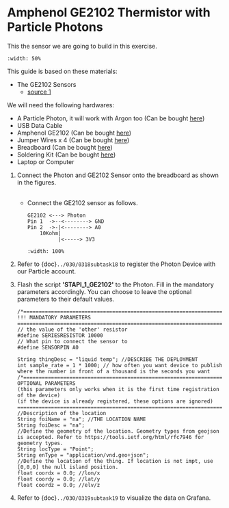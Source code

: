 # Amphenol GE2102 Thermistor with Particle Photons
This the sensor we are going to build in this exercise.

```{figure} /_static/0208task08/028task8_1.jpg
:width: 50%
```

This guide is based on these materials:
- The GE2102 Sensors
    - <a href="https://learn.adafruit.com/thermistor/using-a-thermistor" target="_blank">source 1</a>

We will need the following hardwares:
- A Particle Photon, it will work with Argon too (Can be bought <a href="https://store.particle.io/collections/gen-2/products/photon" target="_blank">here</a>)
- USB Data Cable
- Amphenol GE2102 (Can be bought <a href="https://www.digikey.com/en/products/detail/amphenol-advanced-sensors/GE-2102/7261436" target="_blank">here</a>)
- Jumper Wires x 4 (Can be bought <a href="https://www.adafruit.com/product/1956" target="_blank">here</a>)
- Breadboard (Can be bought <a href="https://www.amazon.com/dp/B07DL13RZH/ref=redir_mobile_desktop?_encoding=UTF8&aaxitk=Ha8lI6PHb2sFCtkeyNViLQ&hsa_cr_id=4991273630901&pd_rd_plhdr=t&pd_rd_r=e429b428-9c18-43cc-bdb2-24937613797e&pd_rd_w=SmgRr&pd_rd_wg=zw5Ku&ref_=sbx_be_s_sparkle_mcd_asin_0_img" target="_blank">here</a>)
- Soldering Kit (Can be bought <a href="https://www.amazon.com/Soldering-Iron-Kit-Temperature-Desoldering/dp/B073VDX4B7/ref=sr_1_1_sspa?crid=3TI8MUBYG9QXZ&dchild=1&keywords=soldering+kit&qid=1615313665&s=industrial&sprefix=soldering%2Cindustrial%2C166&sr=1-1-spons&psc=1&smid=A1XLBTH0MIQMMO&spLa=ZW5jcnlwdGVkUXVhbGlmaWVyPUFHUTdTSUtLUkdESUQmZW5jcnlwdGVkSWQ9QTAzODE3MjcyS0REVDQ5U1JLSVk4JmVuY3J5cHRlZEFkSWQ9QTAxMjYzMDYxOTk2N0ZMSjdVUVI2JndpZGdldE5hbWU9c3BfYXRmJmFjdGlvbj1jbGlja1JlZGlyZWN0JmRvTm90TG9nQ2xpY2s9dHJ1ZQ==" target="_blank">here</a>)
- Laptop or Computer

1. Connect the Photon and GE2102 Sensor onto the breadboard as shown in the figures.
    </Br><Br/>
    - Connect the GE2102 sensor as follows.
      ```
      GE2102 <---> Photon  
      Pin 1  ->--<--------> GND
      Pin 2  ->-|<--------> A0
          10Kohm|        
                |<-----> 3V3         
      ```
      ```{figure} /_static/0208task08/028task8_1.jpg
      :width: 100%
      ```
2. Refer to {doc}`../030/0318subtask18` to register the Photon Device with our Particle account.

3. Flash the script **'STAPI_1_GE2102'** to the Photon. Fill in the mandatory parameters accordingly. You can choose to leave the optional parameters to their default values.
      ```
      /*=============================================================================================================================================
      !!! MANDATORY PARAMETERS
      =============================================================================================================================================*/
      // the value of the 'other' resistor
      #define SERIESRESISTOR 10000    
      // What pin to connect the sensor to
      #define SENSORPIN A0

      String thingDesc = "liquid temp"; //DESCRIBE THE DEPLOYMENT
      int sample_rate = 1 * 1000; // how often you want device to publish where the number in front of a thousand is the seconds you want
      /*=============================================================================================================================================
      OPTIONAL PARAMETERS
      (this parameters only works when it is the first time registration of the device)
      (if the device is already registered, these options are ignored)
      =============================================================================================================================================*/
      //Description of the location
      String foiName = "na"; //THE LOCATION NAME
      String foiDesc = "na";
      //Define the geometry of the location. Geometry types from geojson is accepted. Refer to https://tools.ietf.org/html/rfc7946 for geometry types.
      String locType = "Point";
      String enType = "application/vnd.geo+json";
      //Define the location of the thing. If location is not impt, use [0,0,0] the null island position.
      float coordx = 0.0; //lon/x
      float coordy = 0.0; //lat/y
      float coordz = 0.0; //elv/z
      ```
4. Refer to {doc}`../030/0319subtask19` to visualize the data on Grafana.
